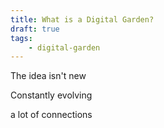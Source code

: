 ```yaml
---
title: What is a Digital Garden?
draft: true
tags: 
    - digital-garden
---
```


The idea isn't new


Constantly evolving

a lot of connections